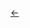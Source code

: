 <link rel="stylesheet" href="../style.css"/>

[<p><span class="icon-big">&#8592;</span>](../2-2-ecrans.md)

